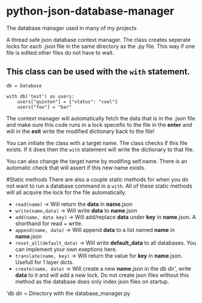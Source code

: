 # python-json-database-manager
The database manager used in many of my projects

A thread safe json database context manager. The class creates seperate locks for each .json file in the same directory as the .py file. This way if one file is edited other files do not have to wait.

## This class can be used with the `with` statement.

```
db = Database

with db('test') as users:
    users["quinten"] = {"status": "cool"}
    users["foo"] = "bar"
```

The context manager will automatically fetch the data that is in the .json file and make sure this code runs in a lock specefic to the file in the __enter__ and will in the __exit__ write the modified dictionary back to the file!

You can initiate the class with a target name. The class checks if this file exists. If it does then the `with` statement will write the dictionary to that file. 

You can also change the target name by modifing self.name. There is an automatic check that will assert if this new name exists. 

#Static methods
There are also a couple static methods for when you do not want to run a database command in a `with`. All of these static methods will all acquire the lock for the file automatically. 

- `read(name)` -> Will return the **data** in **name**.json
- `write(name,data)` -> Will write **data** to **name**.json
- `add(name, data key)` -> Will add/replace **data** under **key** in **name**.json. A shorthand for read + write.
- `append(name, data)` -> Will append **data** to a list named **name** in **name**.json 
- `reset_all(default_data)` -> Will write **default_data** to all databases. You can implement your own exeptions here.
- `translate(name, key)` -> Will return the value for **key** in **name**.json. Usefull for 1 layer dicts.
- `create(name, data)` -> Will create a new **name**.json in the db dir', write **data** to it and will add a new lock. Do not create json files without this method as the database does only index json files on startup.  

'db dir = Directory with the database_manager.py
